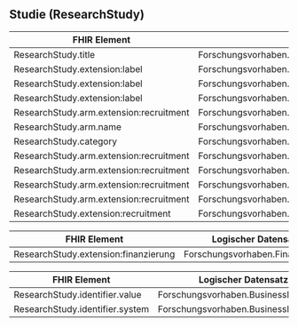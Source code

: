 ## Studie (ResearchStudy)

| FHIR Element | Logischer Datensatz |
|--------------|---------------------|
| ResearchStudy.title |  Forschungsvorhaben.Titel  |
| ResearchStudy.extension:label |  Forschungsvorhaben.Titel.OeffentlicherTitel |
| ResearchStudy.extension:label |  Forschungsvorhaben.Titel.WissenschaftlicherTitel |
| ResearchStudy.extension:label |  Forschungsvorhaben.Titel.Akronym |
| ResearchStudy.arm.extension:recruitment |  Forschungsvorhaben.Studiendesign.Rekrutierungsstart |
| ResearchStudy.arm.name |  Forschungsvorhaben.Studiendesign.Studienarm.Name |
| ResearchStudy.category |  Forschungsvorhaben.Studiendesign.Studientyp |
| ResearchStudy.arm.extension:recruitment |  Forschungsvorhaben.Studiendesign.Rekrutierungsziel |
| ResearchStudy.arm.extension:recruitment |  Forschungsvorhaben.Studiendesign.Rekrutierungsstand |
| ResearchStudy.arm.extension:recruitment |  Forschungsvorhaben.Studiendesign.RekrutierungsstandGenauigkeit |
| ResearchStudy.arm.extension:recruitment |  Forschungsvorhaben.Studiendesign.RekrutierungsstandDatum |
| ResearchStudy.extension:recruitment |  Forschungsvorhaben.Studiendesign.Randomisierungsmethode |

| FHIR Element | Logischer Datensatz |
|--------------|---------------------|
| ResearchStudy.extension:finanzierung |  Forschungsvorhaben.Finanzierung |

| FHIR Element | Logischer Datensatz |
|--------------|---------------------|
| ResearchStudy.identifier.value |  Forschungsvorhaben.BusinessID.id |
| ResearchStudy.identifier.system |  Forschungsvorhaben.BusinessID.System |